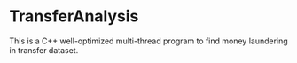 # TransferAnalysis
This is a C++ well-optimized multi-thread program to find money laundering in transfer dataset.
